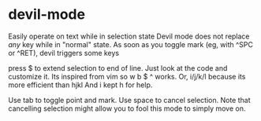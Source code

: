 devil-mode
==========

Easily operate on text while in selection state
Devil mode does not replace *any* key while in "normal" state.
As soon as you toggle mark (eg, with ^SPC or ^RET), devil triggers
some keys

press $ to extend selection to end of line.
Just look at the code and customize it.
Its inspired from vim so w b $ ^ works.
Or, i/j/k/l because its more efficient than hjkl
And i kept h for help.

Use tab to toggle point and mark. Use space to cancel selection.
Note that cancelling selection might allow you to fool this mode
to simply move on.





